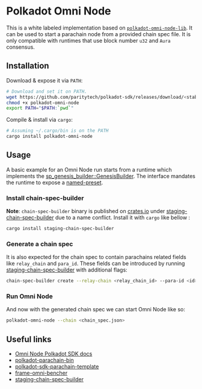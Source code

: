 # Polkadot Omni Node

This is a white labeled implementation based on [`polkadot-omni-node-lib`](https://crates.io/crates/polkadot-omni-node-lib).
It can be used to start a parachain node from a provided chain spec file. It is only compatible with runtimes that use block
number `u32` and `Aura` consensus.

## Installation

Download & expose it via `PATH`:

```bash
# Download and set it on PATH.
wget https://github.com/paritytech/polkadot-sdk/releases/download/<stable_release_tag>/polkadot-omni-node
chmod +x polkadot-omni-node
export PATH="$PATH:`pwd`"
```

Compile & install via `cargo`:

```bash
# Assuming ~/.cargo/bin is on the PATH
cargo install polkadot-omni-node
```

## Usage

A basic example for an Omni Node run starts from a runtime which implements the [sp_genesis_builder::GenesisBuilder](https://docs.rs/sp-genesis-builder/latest/sp_genesis_builder/trait.GenesisBuilder.html).
The interface mandates the runtime to expose a [named-preset](https://docs.rs/staging-chain-spec-builder/6.0.0/staging_chain_spec_builder/#generate-chain-spec-using-runtime-provided-genesis-config-preset).

### Install chain-spec-builder

**Note**: `chain-spec-builder` binary is published on [crates.io](https://crates.io) under
[staging-chain-spec-builder](https://crates.io/crates/staging-chain-spec-builder) due to a name conflict.
Install it with `cargo` like bellow :

```bash
cargo install staging-chain-spec-builder
```

### Generate a chain spec

It is also expected for the chain spec to contain parachains related fields like `relay_chain` and `para_id`.
These fields can be introduced by running [staging-chain-spec-builder](https://crates.io/crates/staging-chain-spec-builder)
with additional flags:

```bash
chain-spec-builder create --relay-chain <relay_chain_id> --para-id <id> -r <runtime.wasm> named-preset <preset_name>
```

### Run Omni Node

And now with the generated chain spec we can start Omni Node like so:

```bash
polkadot-omni-node --chain <chain_spec.json>
```

## Useful links

* [Omni Node Polkadot SDK docs](https://paritytech.github.io/polkadot-sdk/master/polkadot_sdk_docs/reference_docs/omni_node/index.html)
* [polkadot-parachain-bin](https://crates.io/crates/polkadot-parachain-bin)
* [polkadot-sdk-parachain-template](https://github.com/paritytech/polkadot-sdk-parachain-template)
* [frame-omni-bencher](https://crates.io/crates/frame-omni-bencher)
* [staging-chain-spec-builder](https://crates.io/crates/staging-chain-spec-builder)
